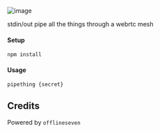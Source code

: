 ![image](https://user-images.githubusercontent.com/1423657/99736786-433f1c00-2ac7-11eb-8a50-a13797fdfa99.png)

stdin/out pipe all the things through a webrtc mesh

#### Setup
```
npm install
```

#### Usage
```
pipething {secret}
```

## Credits
Powered by `offlineseven`
